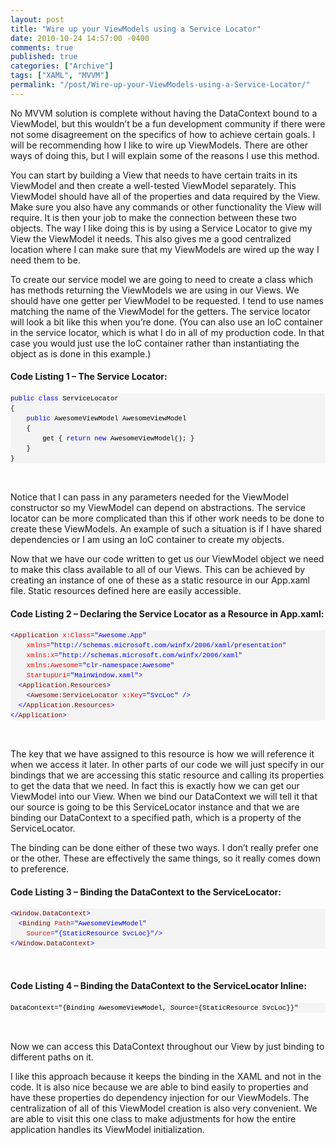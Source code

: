 ```yaml
---
layout: post
title: "Wire up your ViewModels using a Service Locator"
date: 2010-10-24 14:57:00 -0400
comments: true
published: true
categories: ["Archive"]
tags: ["XAML", "MVVM"]
permalink: "/post/Wire-up-your-ViewModels-using-a-Service-Locator/"
---
```


<p>No MVVM solution is complete without having the DataContext bound to a ViewModel, but this wouldn’t be a fun development community if there were not some disagreement on the specifics of how to achieve certain goals. I will be recommending how I like to wire up ViewModels. There are other ways of doing this, but I will explain some of the reasons I use this method.</p>  <p>You can start by building a View that needs to have certain traits in its ViewModel and then create a well-tested ViewModel separately. This ViewModel should have all of the properties and data required by the View. Make sure you also have any commands or other functionality the View will require. It is then your job to make the connection between these two objects. The way I like doing this is by using a Service Locator to give my View the ViewModel it needs. This also gives me a good centralized location where I can make sure that my ViewModels are wired up the way I need them to be.</p>  <p>To create our service model we are going to need to create a class which has methods returning the ViewModels we are using in our Views. We should have one getter per ViewModel to be requested. I tend to use names matching the name of the ViewModel for the getters. The service locator will look a bit like this when you’re done. (You can also use an IoC container in the service locator, which is what I do in all of my production code. In that case you would just use the IoC container rather than instantiating the object as is done in this example.)</p>  <h4>Code Listing 1 – The Service Locator:</h4>  <div id="codeSnippetWrapper">   <pre style="border-bottom-style: none; text-align: left; padding-bottom: 0px; line-height: 12pt; border-right-style: none; background-color: #f4f4f4; margin: 0em; padding-left: 0px; width: 100%; padding-right: 0px; font-family: 'Courier New', courier, monospace; direction: ltr; border-top-style: none; color: black; font-size: 8pt; border-left-style: none; overflow: visible; padding-top: 0px" id="codeSnippet"><span style="color: #0000ff">public</span> <span style="color: #0000ff">class</span> ServiceLocator<br>{<br>    <span style="color: #0000ff">public</span> AwesomeViewModel AwesomeViewModel<br>    {<br>        get { <span style="color: #0000ff">return</span> <span style="color: #0000ff">new</span> AwesomeViewModel(); }<br>    }<br>}<br></pre>

  <br></div>
Notice that I can pass in any parameters needed for the ViewModel constructor so my ViewModel can depend on abstractions. The service locator can be more complicated than this if other work needs to be done to create these ViewModels. An example of such a situation is if I have shared dependencies or I am using an IoC container to create my objects. 

<p>Now that we have our code written to get us our ViewModel object we need to make this class available to all of our Views. This can be achieved by creating an instance of one of these as a static resource in our App.xaml file. Static resources defined here are easily accessible.</p>

<h4>Code Listing 2 – Declaring the Service Locator as a Resource in App.xaml:</h4>

<div id="codeSnippetWrapper">
  <pre style="border-bottom-style: none; text-align: left; padding-bottom: 0px; line-height: 12pt; border-right-style: none; background-color: #f4f4f4; margin: 0em; padding-left: 0px; width: 100%; padding-right: 0px; font-family: 'Courier New', courier, monospace; direction: ltr; border-top-style: none; color: black; font-size: 8pt; border-left-style: none; overflow: visible; padding-top: 0px" id="codeSnippet"><span style="color: #0000ff">&lt;</span><span style="color: #800000">Application</span> <span style="color: #ff0000">x:Class</span><span style="color: #0000ff">="Awesome.App"</span><br>    <span style="color: #ff0000">xmlns</span><span style="color: #0000ff">="http://schemas.microsoft.com/winfx/2006/xaml/presentation"</span><br>    <span style="color: #ff0000">xmlns:x</span><span style="color: #0000ff">="http://schemas.microsoft.com/winfx/2006/xaml"</span><br>    <span style="color: #ff0000">xmlns:Awesome</span><span style="color: #0000ff">="clr-namespace:Awesome"</span><br>    <span style="color: #ff0000">StartupUri</span><span style="color: #0000ff">="MainWindow.xaml"</span><span style="color: #0000ff">&gt;</span><br>  <span style="color: #0000ff">&lt;</span><span style="color: #800000">Application.Resources</span><span style="color: #0000ff">&gt;</span><br>    <span style="color: #0000ff">&lt;</span><span style="color: #800000">Awesome:ServiceLocator</span> <span style="color: #ff0000">x:Key</span><span style="color: #0000ff">="SvcLoc"</span> <span style="color: #0000ff">/&gt;</span><br>  <span style="color: #0000ff">&lt;/</span><span style="color: #800000">Application.Resources</span><span style="color: #0000ff">&gt;</span><br><span style="color: #0000ff">&lt;/</span><span style="color: #800000">Application</span><span style="color: #0000ff">&gt;</span></pre>

  <br></div>

<p>The key that we have assigned to this resource is how we will reference it when we access it later. In other parts of our code we will just specify in our bindings that we are accessing this static resource and calling its properties to get the data that we need. In fact this is exactly how we can get our ViewModel into our View. When we bind our DataContext we will tell it that our source is going to be this ServiceLocator instance and that we are binding our DataContext to a specified path, which is a property of the ServiceLocator.</p>

<p>The binding can be done either of these two ways. I don’t really prefer one or the other. These are effectively the same things, so it really comes down to preference.</p>

<h4>Code Listing 3 – Binding the DataContext to the ServiceLocator:</h4>

<div id="codeSnippetWrapper">
  <pre style="border-bottom-style: none; text-align: left; padding-bottom: 0px; line-height: 12pt; border-right-style: none; background-color: #f4f4f4; margin: 0em; padding-left: 0px; width: 100%; padding-right: 0px; font-family: 'Courier New', courier, monospace; direction: ltr; border-top-style: none; color: black; font-size: 8pt; border-left-style: none; overflow: visible; padding-top: 0px" id="codeSnippet"><span style="color: #0000ff">&lt;</span><span style="color: #800000">Window.DataContext</span><span style="color: #0000ff">&gt;</span><br>  <span style="color: #0000ff">&lt;</span><span style="color: #800000">Binding</span> <span style="color: #ff0000">Path</span><span style="color: #0000ff">="AwesomeViewModel"</span> <br>    <span style="color: #ff0000">Source</span><span style="color: #0000ff">="{StaticResource SvcLoc}"</span><span style="color: #0000ff">/&gt;</span><br><span style="color: #0000ff">&lt;/</span><span style="color: #800000">Window.DataContext</span><span style="color: #0000ff">&gt;</span></pre>

  <br></div>

<h4>Code Listing 4 – Binding the DataContext to the ServiceLocator Inline:</h4>

<div id="codeSnippetWrapper">
  <pre style="border-bottom-style: none; text-align: left; padding-bottom: 0px; line-height: 12pt; border-right-style: none; background-color: #f4f4f4; margin: 0em; padding-left: 0px; width: 100%; padding-right: 0px; font-family: 'Courier New', courier, monospace; direction: ltr; border-top-style: none; color: black; font-size: 8pt; border-left-style: none; overflow: visible; padding-top: 0px" id="codeSnippet">DataContext="{Binding AwesomeViewModel, Source={StaticResource SvcLoc}}"</pre>

  <br></div>

<p>Now we can access this DataContext throughout our View by just binding to different paths on it.</p>

<p>I like this approach because it keeps the binding in the XAML and not in the code. It is also nice because we are able to bind easily to properties and have these properties do dependency injection for our ViewModels. The centralization of all of this ViewModel creation is also very convenient. We are able to visit this one class to make adjustments for how the entire application handles its ViewModel initialization.</p>
